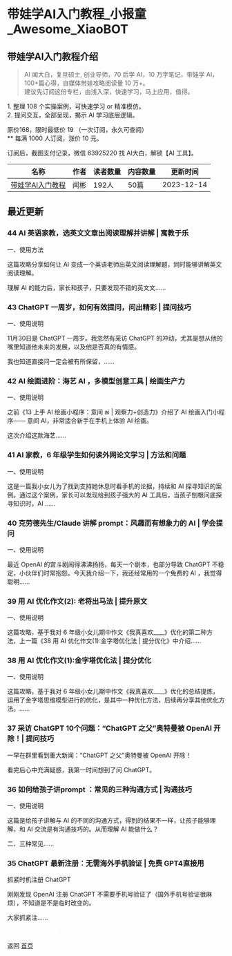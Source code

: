 # 带娃学AI入门教程_小报童_Awesome_XiaoBOT

## 带娃学AI入门教程介绍
> AI 闻大白，复旦硕士, 创业导师，70 后学 AI，10 万字笔记，带娃学 AI，100+篇心得，自媒体带娃攻略阅读量 10 万+。    
建议先订阅这份专栏，由浅入深，快速学习，马上应用，值得。    
    
1\. 整理 108 个实操案例，可快速学习 or 精准模仿。    
2\. 提问交互，全部呈现，揭示 AI 学习底层逻辑。    
    
原价168，限时最低价 19 （一次订阅，永久可查阅）    
** 每满 1000 人订阅，涨价 10 元。    
    
订阅后，截图支付记录，微信 63925220 找 AI大白，解锁【AI 工具】。  
  


|名称|作者|读者数量|内容数量|更新时间|
|---|---|---|---|---|
|[带娃学AI入门教程](https://xiaobot.net/p/AIBigWhite?refer=0b133df9-27dc-423b-8101-639049001c13)|闻彬|192人|50篇|2023-12-14|

## 最近更新
### 44 AI 英语家教，选英文文章出阅读理解并讲解 | 寓教于乐

一、使用方法

这篇攻略分享如何让 AI 变成一个英语老师出英文阅读理解题，同时能够讲解英文阅读理解。

理解 AI 的能力后，家长和孩子，只要发现不错的英文文......

### 43 ChatGPT 一周岁，如何有效提问，问出精彩 | 提问技巧

一、使用说明

11月30日是 ChatGPT 一周岁。我忽然有采访 ChatGPT 的冲动，尤其是想从他的嘴里知道他未来的发展，以及他是否真的有情感。

我也知道直接问一定会被有所保留，......

### 42 AI 绘画进阶：海艺 AI ，多模型创意工具 | 绘画生产力

一、使用说明

之前《13 上手 AI 绘画小程序：意间 ai | 观察力+创造力》介绍了 AI 绘画入门小程序—— 意间 AI，非常适合新手在手机上体验 AI 绘画。

这次介绍这款海艺......

### 41 AI 家教，6 年级学生如何读外网论文学习 | 方法和问题

一、使用说明

这是一篇我小女儿为了找到支持她休息时看手机的论据，持续和 AI 探寻知识的案例。通过这个案例，家长可以发现给到孩子强大的 AI
工具后，当孩子刨根问底探寻知识时，AI ......

### 40 克劳德先生/Claude 讲解 prompt：风趣而有想象力的 AI | 学会提问

一、使用说明

最近 OpenAI 的宫斗剧闹得沸沸扬扬，每天一个剧本，也部分导致 ChatGPT 不稳定，小伙伴们时常抱怨。今天我介绍一下，我还经常用的一个免费的 AI
，我觉得聪明......

### 39 用 AI 优化作文(2): 老将出马法 | 提升原文

一、使用说明

这篇攻略，基于我对 6 年级小女儿期中作文《我真喜欢____》优化的第二种方法，上一篇《38 用 AI 优化作文(1):金字塔优化法 | 提分优化》中介绍......

### 38 用 AI 优化作文(1):金字塔优化法 | 提分优化

一、使用说明

这篇攻略，基于我对 6
年级小女儿期中作文《我真喜欢____》优化的总结提炼，运用了金字塔思维模型进行的优化，是其中一种优化方法，后续再分享其他优化方法。......

### 37 采访 ChatGPT 10个问题：“ChatGPT 之父”奥特曼被 OpenAI 开除！| 提问技巧

一早在群里看到重大新闻：“ChatGPT 之父”奥特曼被 OpenAI 开除！

看完后心中充满疑惑，我第一时间想到了问 ChatGPT。

### 36 如何给孩子讲prompt ：常见的三种沟通方式 | 沟通技巧

一、使用说明

这篇是给孩子讲解与 AI 的不同的沟通方式，得到的结果不一样，让孩子能够理解，和 AI 交流是有沟通技巧的。从而理解 AI 能做什么？

二、三种常见......

### 35 ChatGPT 最新注册：无需海外手机验证 | 免费 GPT4直接用

抓紧时机注册 ChatGPT

刚刚发现 OpenAI 注册 ChatGPT 不需要手机号验证了（国外手机号验证很麻烦），不知道是不是临时改变的。

大家抓紧注......


<a href="https://github.com/Reno9527/awesome-xiaobot" style="color: white; text-decoration: none;">awesome-xiaobot</a>

返回 [首页](../README.md)
